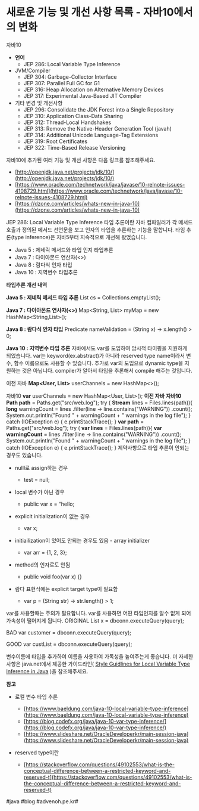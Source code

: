 # 새로운 기능 및 개선 사항 목록 - 자바10에서의 변화
자바10
* **언어**
	* JEP 286: Local Variable Type Inference
* JVM/Compiler
	* JEP 304: Garbage-Collector Interface
	* JEP 307: Parallel Full GC for G1
	* JEP 316: Heap Allocation on Alternative Memory Devices
	* JEP 317: Experimental Java-Based JIT Compiler
* 기타 변경 및 개선사항
	* JEP 296: Consolidate the JDK Forest into a Single Repository
	* JEP 310: Application Class-Data Sharing
	* JEP 312: Thread-Local Handshakes
	* JEP 313: Remove the Native-Header Generation Tool (javah)
	* JEP 314: Additional Unicode Language-Tag Extensions
	* JEP 319: Root Certificates
	* JEP 322: Time-Based Release Versioning

자바10에 추가된 여러 기능 및 개선 사항은 다음 링크를 참조해주세요.

* [http://openjdk.java.net/projects/jdk/10/](http://openjdk.java.net/projects/jdk/10/)
* [https://www.oracle.com/technetwork/java/javase/10-relnote-issues-4108729.html](https://www.oracle.com/technetwork/java/javase/10-relnote-issues-4108729.html)
* [https://dzone.com/articles/whats-new-in-java-10](https://dzone.com/articles/whats-new-in-java-10)

JEP 286: Local Variable Type Inference
타임 추론이란 자바 컴파일러가 각 메서드 호출과 정의된 메서드 선언문을 보고 인자의 타입을 추론하는 기능을 말합니다. 타임 추론(type inference)은 자바5부터 지속적으로 개선해 왔었습니다.

* Java 5 : 제네릭 메서드와 타입 인지 타입추론
* Java 7 : 다이아몬드 연산자(<>)
* Java 8 : 람다식 인자 타입
* Java 10 : 지역변수 타입추론

**타입추론 개선 내역**
 
 
**Java 5 : 제네릭 메서드 타입 추론**
List<String> cs = Collections.<String>emptyList();

**Java 7 : 다이아몬드 연사자(<>)**
Map<String, List<String>> myMap = new HashMap<String,List<String>>();

**Java 8 : 람다식 안자 타입**
Predicate<String> nameValidation = (String x) -> x.length() > 0;

**Java 10 : 지역변수 타입 추론**
자바에서도 var를 도입하여 암시적 타이핑을 지원하게 되었습니다. var는 keyword(ex.abstract)가 아니라 reserved type name이라서 변수, 함수 이름으로도 사용할 수 있습니다.
추가로 var의 도입으로 dynamic type을 지원하는 것은 아닙니다. compiler가 알아서 타입을 추론해서 compile 해주는 것입니다.

이전 자바
**Map<User, List<String>>** userChannels = new HashMap<>();

자바10
**var** userChannels = new HashMap<User, List<String>>();
**이전 자바**
**자바10**
**Path path** = Paths.get("src/web.log");
try ( **Stream<String>** lines = Files.lines(path)){
**long** warningCount
= lines
.filter(line -> line.contains("WARNING"))
.count();
System.out.println("Found " + warningCount + " warnings in the
log file");
} catch (IOException e) {
e.printStackTrace();
}
**var path** = Paths.get("src/web.log");
try ( **var lines** = Files.lines(path)){
**var warningCount**
= lines
.filter(line -> line.contains("WARNING"))
.count();
System.out.println("Found " + warningCount + " warnings in the
log file");
} catch (IOException e) {
e.printStackTrace();
}
제약사항으로 타입 추론이 안되는 경우도 있습니다.

* nulll로 assign하는 경우

	* test = null;

* local 변수가 아닌 경우
	* public var x = “hello;
* explicit initialization이 없는 경우
	* var x;
* initiailization이 있어도 안되는 경우도 있음 - array initializer

	* var arr = {1, 2, 3};

* method의 인자로도 안됨

	* public void foo(var x) {}

* 람다 표현식에는 explicit target type이 필요함

	* var p = (String str) -> str.length() > 1;

var를 사용할때는 주의가 필요합니다. var를 사용하면 어떤 타입인지를 알수 없게 되어 가속성이 떨어지게 됩니다.
 ORIGINAL
List<Customer> x = dbconn.executeQuery(query);

BAD
var customer = dbconn.executeQuery(query);

 GOOD
var custList = dbconn.executeQuery(query);

변수이름에 타입을 추가하여 이름을 사용하여 가독성을 높여주는게 좋습니다.
더 자세한 사항은 java.net에서 제공한 가이드라인( [Style Guidlines for Local Variable Type Inference in Java](http://openjdk.java.net/projects/amber/LVTIstyle.html) )을 참조해주세요. 

**참고**

* 로컬 변수 타입 추론
	* [https://www.baeldung.com/java-10-local-variable-type-inference](https://www.baeldung.com/java-10-local-variable-type-inference)
	* [https://blog.codefx.org/java/java-10-var-type-inference/](https://blog.codefx.org/java/java-10-var-type-inference/)
	* [https://www.slideshare.net/OracleDeveloperkr/main-session-java](https://www.slideshare.net/OracleDeveloperkr/main-session-java)
* reserved type이란

	* [https://stackoverflow.com/questions/49102553/what-is-the-conceptual-difference-between-a-restricted-keyword-and-reserved-t](https://stackoverflow.com/questions/49102553/what-is-the-conceptual-difference-between-a-restricted-keyword-and-reserved-t)

#java #blog #advenoh.pe.kr#
